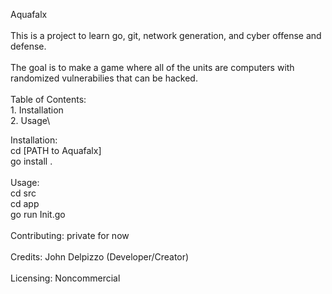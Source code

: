 Aquafalx\
\
This is a project to learn go, git, network generation, and cyber offense and defense.\
\
The goal is to make a game where all of the units are computers with randomized vulnerabilies that can be hacked.\
\
Table of Contents:\
    1. Installation\
    2. Usage\

Installation:\
    cd [PATH to Aquafalx]\
    go install .\
\
Usage:\
    cd src\
    cd app\
    go run Init.go\
\
Contributing: private for now\
\
Credits: John Delpizzo (Developer/Creator)\
\
Licensing: Noncommercial
